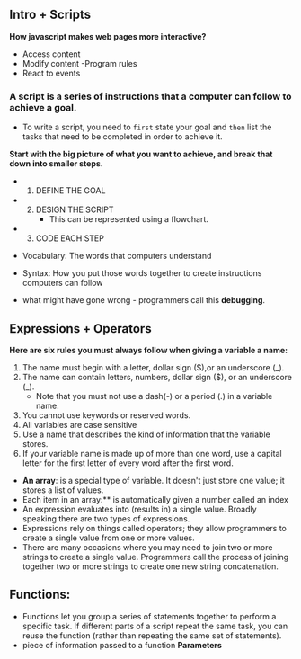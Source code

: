 ## Intro + Scripts
**How javascript makes web pages more interactive?**
  - Access content
  - Modify content
  -Program rules
  - React to events

### A script is a series of instructions that a computer can follow to achieve a goal.
  - To write a script, you need to `first` state your goal and `then` list the tasks that need to be completed in order to achieve it. 

**Start with the big picture of what you want to achieve, and break that down into smaller steps.**
  - 1. DEFINE THE GOAL
  - 2. DESIGN THE SCRIPT 
       - This can be represented using a flowchart.
  - 3. CODE EACH STEP 
  
- Vocabulary: The words that computers understand
- Syntax: How you put those words together to create instructions computers can follow 
- what might have gone wrong - programmers call this **debugging**. 

## Expressions + Operators

**Here are six rules you must always follow when giving a variable a name:**
 1. The name must begin with a letter, dollar sign ($),or an underscore (_).
 2. The name can contain letters, numbers, dollar sign ($), or an underscore (_).
    -  Note that you must not use a dash(-) or a period (.) in a variable name. 
 3. You cannot use keywords or reserved words. 
 4. All variables are case sensitive
 5. Use a name that describes the kind of information that the variable stores.
 6. If your variable name is made up of more than one word, use a capital letter for the first letter of every word after the first word.
 
- **An array**: is a special type of variable. It doesn't just store one value; it stores a list of values.
- Each item in an array:** is automatically given a number called an index
- An expression evaluates into (results in) a single value. Broadly speaking there are two types of expressions.
- Expressions rely on things called operators; they allow programmers to create a single value from one or more values.
- There are many occasions where you may need to join two or more strings to create a single value. Programmers call the process of joining together two or more strings to create one new string concatenation.
 
 
 ## Functions:
  - Functions let you group a series of statements together to perform a specific task. If different parts of a script repeat the same task, you can reuse the function (rather than repeating the same set of statements). 
  - piece of information passed to a function **Parameters**
  
  
